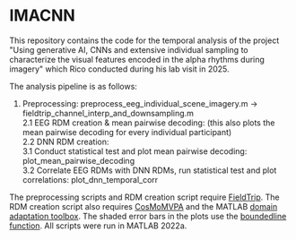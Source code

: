 # IMACNN
 
This repository contains the code for the temporal analysis of the project "Using generative AI, CNNs and extensive individual sampling to characterize the visual features encoded in the alpha rhythms during imagery" which Rico conducted during his lab visit in 2025.

The analysis pipeline is as follows:
1. Preprocessing: preprocess_eeg_individual_scene_imagery.m -> fieldtrip_channel_interp_and_downsampling.m  
2.1 EEG RDM creation & mean pairwise decoding: (this also plots the mean pairwise decoding for every individual participant)  
2.2 DNN RDM creation:  
3.1 Conduct statistical test and plot mean pairwise decoding: plot_mean_pairwise_decoding  
3.2 Correlate EEG RDMs with DNN RDMs, run statistical test and plot correlations: plot_dnn_temporal_corr  

The preprocessing scripts and RDM creation script require [FieldTrip](https://www.fieldtriptoolbox.org/). The RDM creation script also requires [CosMoMVPA](https://www.cosmomvpa.org/) and the MATLAB [domain adaptation toolbox](https://de.mathworks.com/matlabcentral/fileexchange/56704-a-domain-adaptation-toolbox). The shaded error bars in the plots use the [boundedline function](https://de.mathworks.com/matlabcentral/fileexchange/27485-boundedline-m). All scripts were run in MATLAB 2022a.

